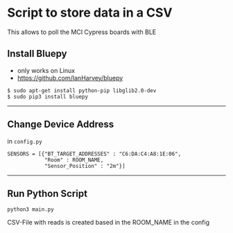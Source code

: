 # Script to store data in a CSV

This allows to poll the MCI Cypress boards with BLE

## Install Bluepy

- only works on Linux
-  https://github.com/IanHarvey/bluepy

```
$ sudo apt-get install python-pip libglib2.0-dev
$ sudo pip3 install bluepy
```

---

## Change Device Address

in `config.py`


```
SENSORS = [{"BT_TARGET_ADDRESSES" : "C6:DA:C4:A8:1E:06",
            "Room" : ROOM_NAME,
            "Sensor_Position" : "2m"}]
```

---

## Run Python Script

```
python3 main.py
```

CSV-File with reads is created based in the ROOM_NAME in the config